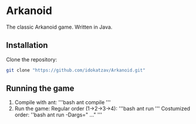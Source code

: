 # Arkanoid
The classic Arkanoid game. Written in Java.

## Installation
Clone the repository:
```bash
git clone "https://github.com/idokatzav/Arkanoid.git"
```

## Running the game
1. Compile with ant:
'''bash
ant compile
'''
2. Run the game:
Regular order (1->2->3->4): '''bash
ant run
'''
Costumized order: ''bash
ant run -Dargs="<level1> <level2> ..."
'''
